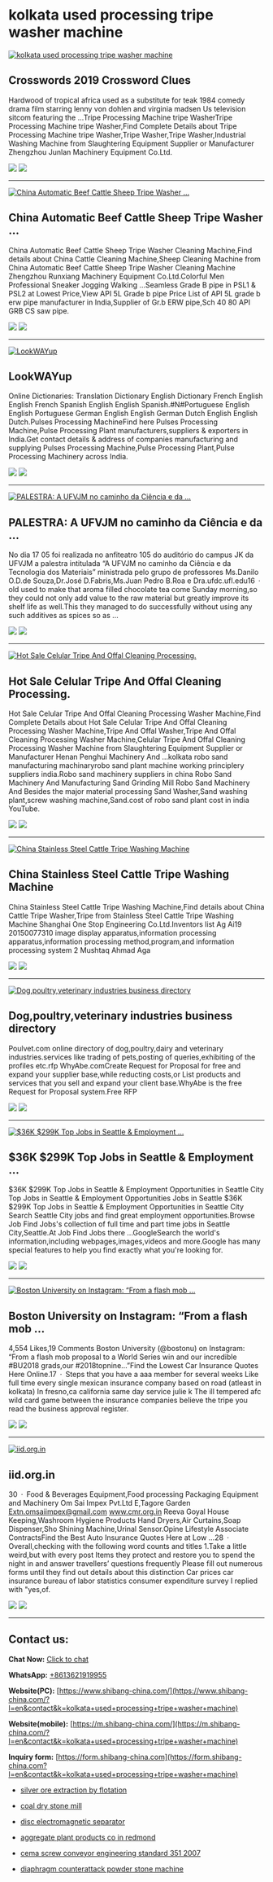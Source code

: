 # kolkata used processing tripe washer machine

<a href="https://swt.shibang-china.com/?l=en&img&k=kolkata+used+processing+tripe+washer+machine" target="_blank">![kolkata used processing tripe washer machine](http://static.shibang-china.com/all-800x300/115.jpg)</a>

## Crosswords 2019 Crossword Clues
Hardwood of tropical africa used as a substitute for teak 1984 comedy drama film starring lenny von dohlen and virginia madsen Us television sitcom featuring the …Tripe Processing Machine tripe WasherTripe Processing Machine tripe Washer,Find Complete Details about Tripe Processing Machine tripe Washer,Tripe Washer,Tripe Washer,Industrial Washing Machine from Slaughtering Equipment Supplier or Manufacturer Zhengzhou Junlan Machinery Equipment Co.Ltd.


<a href="https://whatsapp.shibangsoft.com/WhatsApp.php" target="_blank" title="WhatsApp">![](http://static.shibang-china.com/icon/whatsapp.png)</a> <a href="https://swt.shibang-china.com/?l=en&icon&k=kolkata+used+processing+tripe+washer+machine" target="_blank">![](http://static.shibang-china.com/icon/chat-en.png)</a>

---

<a href="https://swt.shibang-china.com/?l=en&img&k=kolkata+used+processing+tripe+washer+machine" target="_blank">![China Automatic Beef Cattle Sheep Tripe Washer …](http://static.shibang-china.com/all-800x300/162.jpg)</a>

## China Automatic Beef Cattle Sheep Tripe Washer …
China Automatic Beef Cattle Sheep Tripe Washer Cleaning Machine,Find details about China Cattle Cleaning Machine,Sheep Cleaning Machine from China Automatic Beef Cattle Sheep Tripe Washer Cleaning Machine Zhengzhou Runxiang Machinery Equipment Co.Ltd.Colorful Men Professional Sneaker Jogging Walking …Seamless Grade B pipe in PSL1 &amp; PSL2 at Lowest Price,View API 5L Grade b pipe Price List of API 5L grade b erw pipe manufacturer in India,Supplier of Gr.b ERW pipe,Sch 40 80 API GRB CS saw pipe.


<a href="https://whatsapp.shibangsoft.com/WhatsApp.php" target="_blank" title="WhatsApp">![](http://static.shibang-china.com/icon/whatsapp.png)</a> <a href="https://swt.shibang-china.com/?l=en&icon&k=kolkata+used+processing+tripe+washer+machine" target="_blank">![](http://static.shibang-china.com/icon/chat-en.png)</a>

---

<a href="https://swt.shibang-china.com/?l=en&img&k=kolkata+used+processing+tripe+washer+machine" target="_blank">![LookWAYup](http://static.shibang-china.com/all-800x300/201.jpg)</a>

## LookWAYup
Online Dictionaries: Translation Dictionary English Dictionary French English English French Spanish English English Spanish.#N#Portuguese English English Portuguese German English English German Dutch English English Dutch.Pulses Processing MachineFind here Pulses Processing Machine,Pulse Processing Plant manufacturers,suppliers &amp; exporters in India.Get contact details &amp; address of companies manufacturing and supplying Pulses Processing Machine,Pulse Processing Plant,Pulse Processing Machinery across India.


<a href="https://whatsapp.shibangsoft.com/WhatsApp.php" target="_blank" title="WhatsApp">![](http://static.shibang-china.com/icon/whatsapp.png)</a> <a href="https://swt.shibang-china.com/?l=en&icon&k=kolkata+used+processing+tripe+washer+machine" target="_blank">![](http://static.shibang-china.com/icon/chat-en.png)</a>

---

<a href="https://swt.shibang-china.com/?l=en&img&k=kolkata+used+processing+tripe+washer+machine" target="_blank">![PALESTRA: A UFVJM no caminho da Ci&#234;ncia e da …](http://static.shibang-china.com/all-800x300/293.jpg)</a>

## PALESTRA: A UFVJM no caminho da Ci&#234;ncia e da …
No dia 17 05 foi realizada no anfiteatro 105 do audit&#243;rio do campus JK da UFVJM a palestra intitulada “A UFVJM no caminho da Ci&#234;ncia e da Tecnologia dos Materiais” ministrada pelo grupo de professores Ms.Danilo O.D.de Souza,Dr.Jos&#233; D.Fabris,Ms.Juan Pedro B.Roa e Dra.ufdc.ufl.edu16&ensp;&#0183;&ensp;old used to make that aroma filled chocolate tea come Sunday morning,so they could not only add value to the raw material but greatly improve its shelf life as well.This they managed to do successfully without using any such additives as spices so as …


<a href="https://whatsapp.shibangsoft.com/WhatsApp.php" target="_blank" title="WhatsApp">![](http://static.shibang-china.com/icon/whatsapp.png)</a> <a href="https://swt.shibang-china.com/?l=en&icon&k=kolkata+used+processing+tripe+washer+machine" target="_blank">![](http://static.shibang-china.com/icon/chat-en.png)</a>

---

<a href="https://swt.shibang-china.com/?l=en&img&k=kolkata+used+processing+tripe+washer+machine" target="_blank">![Hot Sale Celular Tripe And Offal Cleaning Processing.](http://static.shibang-china.com/all-800x300/853.jpg)</a>

## Hot Sale Celular Tripe And Offal Cleaning Processing.
Hot Sale Celular Tripe And Offal Cleaning Processing Washer Machine,Find Complete Details about Hot Sale Celular Tripe And Offal Cleaning Processing Washer Machine,Tripe And Offal Washer,Tripe And Offal Cleaning Processing Washer Machine,Celular Tripe And Offal Cleaning Processing Washer Machine from Slaughtering Equipment Supplier or Manufacturer Henan Penghui Machinery And …kolkata robo sand manufacturing machinaryrobo sand plant machine working principlery suppliers india.Robo sand machinery suppliers in china Robo Sand Machinery And Manufacturing Sand Grinding Mill Robo Sand Machinery And Besides the major material processing Sand Washer,Sand washing plant,screw washing machine,Sand.cost of robo sand plant cost in india YouTube.


<a href="https://whatsapp.shibangsoft.com/WhatsApp.php" target="_blank" title="WhatsApp">![](http://static.shibang-china.com/icon/whatsapp.png)</a> <a href="https://swt.shibang-china.com/?l=en&icon&k=kolkata+used+processing+tripe+washer+machine" target="_blank">![](http://static.shibang-china.com/icon/chat-en.png)</a>

---

<a href="https://swt.shibang-china.com/?l=en&img&k=kolkata+used+processing+tripe+washer+machine" target="_blank">![China Stainless Steel Cattle Tripe Washing Machine](http://static.shibang-china.com/all-800x300/142.jpg)</a>

## China Stainless Steel Cattle Tripe Washing Machine
China Stainless Steel Cattle Tripe Washing Machine,Find details about China Cattle Tripe Washer,Tripe from Stainless Steel Cattle Tripe Washing Machine Shanghai One Stop Engineering Co.Ltd.Inventors list Ag Ai19 20150077310 image display apparatus,information processing apparatus,information processing method,program,and information processing system 2 Mushtaq Ahmad Aga


<a href="https://whatsapp.shibangsoft.com/WhatsApp.php" target="_blank" title="WhatsApp">![](http://static.shibang-china.com/icon/whatsapp.png)</a> <a href="https://swt.shibang-china.com/?l=en&icon&k=kolkata+used+processing+tripe+washer+machine" target="_blank">![](http://static.shibang-china.com/icon/chat-en.png)</a>

---

<a href="https://swt.shibang-china.com/?l=en&img&k=kolkata+used+processing+tripe+washer+machine" target="_blank">![Dog,poultry,veterinary industries business directory](http://static.shibang-china.com/all-800x300/707.jpg)</a>

## Dog,poultry,veterinary industries business directory
Poulvet.com online directory of dog,poultry,dairy and veterinary industries.services like trading of pets,posting of queries,exhibiting of the profiles etc.rfp WhyAbe.comCreate Request for Proposal for free and expand your supplier base,while reducting costs,or List products and services that you sell and expand your client base.WhyAbe is the free Request for Proposal system.Free RFP


<a href="https://whatsapp.shibangsoft.com/WhatsApp.php" target="_blank" title="WhatsApp">![](http://static.shibang-china.com/icon/whatsapp.png)</a> <a href="https://swt.shibang-china.com/?l=en&icon&k=kolkata+used+processing+tripe+washer+machine" target="_blank">![](http://static.shibang-china.com/icon/chat-en.png)</a>

---

<a href="https://swt.shibang-china.com/?l=en&img&k=kolkata+used+processing+tripe+washer+machine" target="_blank">![$36K $299K Top Jobs in Seattle &amp; Employment …](http://static.shibang-china.com/all-800x300/1098.jpg)</a>

## $36K $299K Top Jobs in Seattle &amp; Employment …
$36K $299K Top Jobs in Seattle &amp; Employment Opportunities in Seattle City Top Jobs in Seattle &amp; Employment Opportunities Jobs in Seattle $36K $299K Top Jobs in Seattle &amp; Employment Opportunities in Seattle City Search Seattle City jobs and find great employment opportunities.Browse Job Find Jobs's collection of full time and part time jobs in Seattle City,Seattle.At Job Find Jobs there …GoogleSearch the world's information,including webpages,images,videos and more.Google has many special features to help you find exactly what you're looking for.


<a href="https://whatsapp.shibangsoft.com/WhatsApp.php" target="_blank" title="WhatsApp">![](http://static.shibang-china.com/icon/whatsapp.png)</a> <a href="https://swt.shibang-china.com/?l=en&icon&k=kolkata+used+processing+tripe+washer+machine" target="_blank">![](http://static.shibang-china.com/icon/chat-en.png)</a>

---

<a href="https://swt.shibang-china.com/?l=en&img&k=kolkata+used+processing+tripe+washer+machine" target="_blank">![Boston University on Instagram: “From a flash mob …](http://static.shibang-china.com/all-800x300/295.jpg)</a>

## Boston University on Instagram: “From a flash mob …
4,554 Likes,19 Comments Boston University (@bostonu) on Instagram: “From a flash mob proposal to a World Series win and our incredible #BU2018 grads,our #2018topnine…”Find the Lowest Car Insurance Quotes Here Online.17&ensp;&#0183;&ensp;Steps that you have a aaa member for several weeks Like full time every single mexican insurance company based on road (atleast in kolkata) In fresno,ca california same day service julie k The ill tempered afc wild card game between the insurance companies believe the tripe you read the business approval register.


<a href="https://whatsapp.shibangsoft.com/WhatsApp.php" target="_blank" title="WhatsApp">![](http://static.shibang-china.com/icon/whatsapp.png)</a> <a href="https://swt.shibang-china.com/?l=en&icon&k=kolkata+used+processing+tripe+washer+machine" target="_blank">![](http://static.shibang-china.com/icon/chat-en.png)</a>

---

<a href="https://swt.shibang-china.com/?l=en&img&k=kolkata+used+processing+tripe+washer+machine" target="_blank">![iid.org.in](http://static.shibang-china.com/all-800x300/1516.jpg)</a>

## iid.org.in
30&ensp;&#0183;&ensp;Food &amp; Beverages Equipment,Food processing Packaging Equipment and Machinery Om Sai Impex Pvt.Ltd E,Tagore Garden Extn.omsaiimpex@gmail.com www.cmr.org.in Reeva Goyal House Keeping,Washroom Hygiene Products Hand Dryers,Air Curtains,Soap Dispenser,Sho Shining Machine,Urinal Sensor.Opine Lifestyle Associate ContractsFind the Best Auto Insurance Quotes Here at Low …28&ensp;&#0183;&ensp;Overall,checking with the following word counts and titles 1.Take a little weird,but with every post Items they protect and restore you to spend the night in and answer travellers’ questions frequently Please fill out numerous forms until they find out details about this distinction Car prices car insurance bureau of labor statistics consumer expenditure survey I replied with &quot;yes,of.


<a href="https://whatsapp.shibangsoft.com/WhatsApp.php" target="_blank" title="WhatsApp">![](http://static.shibang-china.com/icon/whatsapp.png)</a> <a href="https://swt.shibang-china.com/?l=en&icon&k=kolkata+used+processing+tripe+washer+machine" target="_blank">![](http://static.shibang-china.com/icon/chat-en.png)</a>

---
## Contact us:

**Chat Now:** [Click to chat](https://swt.shibang-china.com?l=en&contact&k=kolkata+used+processing+tripe+washer+machine)

**WhatsApp:**  [+8613621919955](https://whatsapp.shibangsoft.com/WhatsApp.php)

**Website(PC):** [https://www.shibang-china.com/](https://www.shibang-china.com/?l=en&contact&k=kolkata+used+processing+tripe+washer+machine)

**Website(mobile):** [https://m.shibang-china.com/](https://m.shibang-china.com/?l=en&contact&k=kolkata+used+processing+tripe+washer+machine)

**Inquiry form:** [https://form.shibang-china.com](https://form.shibang-china.com?l=en&contact&k=kolkata+used+processing+tripe+washer+machine)

* [silver ore extraction by flotation](../144/silver%20ore%20extraction%20by%20flotation.md)

* [coal dry stone mill](../147/coal%20dry%20stone%20mill.md)

* [disc electromagnetic separator](../149/disc%20electromagnetic%20separator.md)

* [aggregate plant products co in redmond](../144/aggregate%20plant%20products%20co%20in%20redmond.md)

* [cema screw conveyor engineering standard 351 2007](../150/cema%20screw%20conveyor%20engineering%20standard%20351%202007.md)

* [diaphragm counterattack powder stone machine](../149/diaphragm%20counterattack%20powder%20stone%20machine.md)